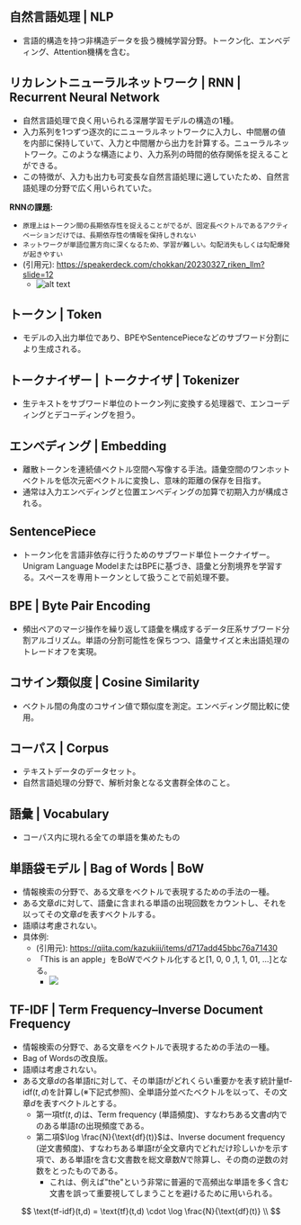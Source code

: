 <!-- 記事URL:https://github.com/takata150802/tech_glossary/blob/main/output/ai/nlp.md# -->

## 自然言語処理 | NLP
- 言語的構造を持つ非構造データを扱う機械学習分野。トークン化、エンベディング、Attention機構を含む。

## リカレントニューラルネットワーク | RNN | Recurrent Neural Network
- 自然言語処理で良く用いられる深層学習モデルの構造の1種。
- 入力系列を1つずつ逐次的にニューラルネットワークに入力し、中間層の値を内部に保持していて、入力と中間層から出力を計算する。ニューラルネットワーク。このような構造により、入力系列の時間的依存関係を捉えることができる。
- この特徴が、入力も出力も可変長な自然言語処理に適していたため、自然言語処理の分野で広く用いられていた。

**RNNの課題:**
- `原理上はトークン間の長期依存性を捉えることがでるが、固定長ベクトルであるアクティベーションだけでは、長期依存性の情報を保持しきれない`
- `ネットワークが単語位置方向に深くなるため、学習が難しい。勾配消失もしくは勾配爆発が起きやすい`
- (引用元): <a href="https://speakerdeck.com/chokkan/20230327_riken_llm?slide=12">https://speakerdeck.com/chokkan/20230327_riken_llm?slide=12</a>
  - ![alt text](./llm.md.RNN_0.png)

## トークン | Token
- モデルの入出力単位であり、BPEやSentencePieceなどのサブワード分割により生成される。

## トークナイザー | トークナイザ | Tokenizer
- 生テキストをサブワード単位のトークン列に変換する処理器で、エンコーディングとデコーディングを担う。

## エンべディング | Embedding
- 離散トークンを連続値ベクトル空間へ写像する手法。語彙空間のワンホットベクトルを低次元密ベクトルに変換し、意味的距離の保存を目指す。
- 通常は入力エンべディングと位置エンべディングの加算で初期入力が構成される。

## SentencePiece 
- トークン化を言語非依存に行うためのサブワード単位トークナイザー。Unigram Language ModelまたはBPEに基づき、語彙と分割境界を学習する。スペースを専用トークンとして扱うことで前処理不要。

## BPE | Byte Pair Encoding
- 頻出ペアのマージ操作を繰り返して語彙を構成するデータ圧系サブワード分割アルゴリズム。単語の分割可能性を保ちつつ、語彙サイズと未出語処理のトレードオフを実現。

## コサイン類似度 | Cosine Similarity
- ベクトル間の角度のコサイン値で類似度を測定。エンベディング間比較に使用。	

## コーパス | Corpus
- テキストデータのデータセット。
- 自然言語処理の分野で、解析対象となる文書群全体のこと。

## 語彙 | Vocabulary
- コーパス内に現れる全ての単語を集めたもの

## 単語袋モデル | Bag of Words | BoW

- 情報検索の分野で、ある文章をベクトルで表現するための手法の一種。
- ある文章$d$に対して、語彙に含まれる単語の出現回数をカウントし、それを以ってその文章$d$を表すベクトルする。
- 語順は考慮されない。
- 具体例: 
  - (引用元): <a href="https://qiita.com/kazukiii/items/d717add45bbc76a71430">https://qiita.com/kazukiii/items/d717add45bbc76a71430</a>
  - 「This is an apple」をBoWでベクトル化すると[1, 0, 0 ,1, 1, 01, ...]となる。
    - ![](https://qiita-user-contents.imgix.net/https%3A%2F%2Fqiita-image-store.s3.amazonaws.com%2F0%2F265344%2F04fea720-330f-2f83-b00b-afb93bcad2d0.png?ixlib=rb-4.0.0&auto=format&gif-q=60&q=75&s=5841ca0df41da2b1a265ecc43a1cfebd)

## TF-IDF | Term Frequency–Inverse Document Frequency

- 情報検索の分野で、ある文章をベクトルで表現するための手法の一種。
- Bag of Wordsの改良版。
- 語順は考慮されない。
- ある文章$d$の各単語$t$に対して、その単語$t$がどれくらい重要かを表す統計量$\text{tf-idf}(t,d)$を計算し(※下記式参照)、全単語分並べたベクトルを以って、その文章$d$を表すベクトルとする。
  - 第一項$\text{tf}(t,d)$は、Term frequency (単語頻度)、すなわちある文書$d$内でのある単語$t$の出現頻度である。
  - 第二項$\log \frac{N}{\text{df}(t)}$は、Inverse document frequency (逆文書頻度)、すなわちある単語$t$が全文章内でどれだけ珍しいかを示す項で、ある単語$t$を含む文書数を総文章数$N$で除算し、その商の逆数の対数をとったものである。
    - これは、例えば"the"という非常に普遍的で高頻出な単語を多く含む文書を誤って重要視してしまうことを避けるために用いられる。

$$
\text{tf-idf}(t,d) = \text{tf}(t,d) \cdot \log \frac{N}{\text{df}(t)} \\
$$
